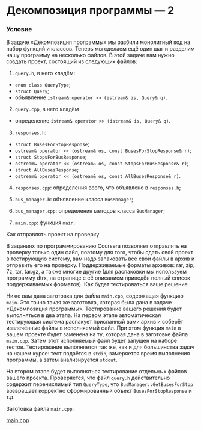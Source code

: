 # Декомпозиция программы — 2

### Условие

В задаче «Декомпозиция программы» мы разбили монолитный код на набор функций и классов. Теперь мы сделаем ещё один шаг и разделим нашу программу на несколько файлов. В этой задаче вам нужно создать проект, состоящий из следующих файлов: 

1. `query.h`, в него кладём:

* `enum class QueryType`;
* `struct Query`;
* объявление `istream& operator >> (istream& is, Query& q)`.

2. `query.cpp`, в него кладём

* определение `istream& operator >> (istream& is, Query& q)`.

3. `responses.h`: 

* `struct BusesForStopResponse`;
* `ostream& operator << (ostream& os, const BusesForStopResponse& r)`;
* `struct StopsForBusResponse`;
* `ostream& operator << (ostream& os, const StopsForBusResponse& r)`;
* `struct AllBusesResponse`;
* `ostream& operator << (ostream& os, const AllBusesResponse& r)`.

4. `responses.cpp`: определения всего, что объявлено в `responses.h`;

5. `bus_manager.h`: объявление класса `BusManager`;

6. `bus_manager.cpp`: определения методов класса `BusManager`;

7. `main.cpp`: функция `main`.

Как отправлять проект на проверку

В заданиях по программированию Coursera позволяет отправлять на проверку только один файл, поэтому для того, чтобы сдать свой проект в тестирующую систему, вам надо запаковать все свои файлы в архив и отправить его на проверку. Поддерживаемые форматы архивов: rar, zip, 7z, tar, tar.gz, а также многие другие (для распаковки мы используем программу dtrx, на странице с её описанием приведён полный список поддерживаемых форматов). 
Как будет тестироваться ваше решение

Ниже вам дана заготовка для файла `main.cpp`, содержащая функцию `main`. Это точно такая же заготовка, которая была дана в задаче «Декомпозиция программы». Тестирование вашего решения будет выполняться в два этапа. На первом этапе автоматическая тестирующая система распакует присланный вами архив и соберёт извлечённые файлы в исполняемый файл. При этом функция `main` в вашем проекте будет заменена на ту, которая дана в заготовке файла `main.cpp`. Затем этот исполняемый файл будет запущен на наборе тестов. Тестирование выполняется так же, как и для большинства задач на нашем курсе: тест подаётся в `stdin`, замеряется время выполнения программы, а затем анализируется `stdout`.

На втором этапе будет выполняться тестирование отдельных файлов вашего проекта. Проверяется, что файл `query.h` действительно содержит перечислимый тип `QueryType`, что `BusManager::GetBusesForStop` возвращает корректно сформированный объект `BusesForStopResponse` и т.д.

Заготовка файла `main.cpp`:

[main.cpp](source/main.cpp)